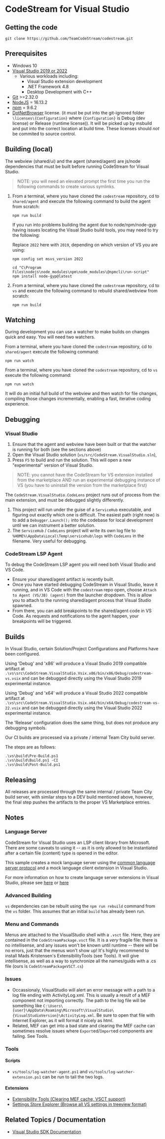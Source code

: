 ﻿# CodeStream for Visual Studio

## Getting the code

```shell
git clone https://github.com/TeamCodeStream/codestream.git
```

## Prerequisites

- Windows 10
- [Visual Studio 2019 or 2022](https://visualstudio.microsoft.com/downloads/)
  - Various workloads including:
    - Visual Studio extension development
    - .NET Framework 4.8
    - Desktop Development with C++
- [Git](https://git-scm.com/) >=2.32.0
- [NodeJS](https://nodejs.org/en/) = 16.13.2
- [npm](https://npmjs.com/) = 9.6.2
- [DotNetBrowser](https://www.teamdev.com/dotnetbrowser) license. (it must be put into the git-ignored folder `\licenses\{Configuration}` where `{Configuration}` is Debug (dev license) or Release (runtime license)). It will be picked up by msbuild and put into the correct location at build time. These licenses should _not_ be commited to source control.

## Building (local)

The webview (shared/ui) and the agent (shared/agent) are js/node dependencies that must be built before running CodeStream for Visual Studio.

>NOTE: you will need an elevated prompt the first time you run the following commands to create various symlinks.

1. From a terminal, where you have cloned the `codestream` repository, cd to `shared/agent` and execute the following command to build the agent from scratch:

   ```shell
   npm run build
   ```

   If you run into problems building the agent due to node/npm/node-gyp having issues locating the Visual Studio build tools, you may need to try the following:

   Replace `2022` here with `2019`, depending on which version of VS you are using:

   ```shell
   npm config set msvs_version 2022
   ```

   ```shell
   cd "C\Program Files\nodejs\node_modules\npm\node_modules\@npmcli\run-script"
   npm install node-gyp@latest
   ```

2. From a terminal, where you have cloned the `codestream` repository, cd to `vs` and execute the following command to rebuild shared/webview from scratch:

   ```shell
   npm run build
   ```

## Watching

During development you can use a watcher to make builds on changes quick and easy. You will need two watchers.

From a terminal, where you have cloned the `codestream` repository, cd to `shared/agent` execute the following command:

```shell
npm run watch
```

From a terminal, where you have cloned the `codestream` repository, cd to `vs` execute the following command:

```shell
npm run watch
```

It will do an initial full build of the webview and then watch for file changes, compiling those changes incrementally, enabling a fast, iterative coding experience.

## Debugging

### Visual Studio

1. Ensure that the agent and webview have been built or that the watcher is running for both (see the sections above)
1. Open the Visual Studio solution (`vs/src/CodeStream.VisualStudio.sln`),
1. Press `F5` to build and run the solution. This will open a new "experimental" version of Visual Studio.

>NOTE: you cannot have the CodeStream for VS extension installed from the marketplace AND run an experimental debugging instance of VS (you have to uninstall the version from the marketplace first)

The `CodeStream.VisualStudio.CodeLens` project runs out of process from the main extension, and must be debugged slightly differently.

1. This project will run under the guise of a `ServiceHub` executable, and figuring out exactly which one is difficult. The easiest path (right now) is to add a `Debugger.Launch();` into the codebase for local development until we can instrument a better solution.
1. The `ServiceHub` / `CodeLens` project will write its own log file to `%HOME%\AppData\Local\Temp\servicehub\logs` with `CodeLens` in the filename. Very useful for debugging.

### CodeStream LSP Agent

To debug the CodeStream LSP agent you will need both Visual Studio and VS Code.

- Ensure your shared/agent artifact is recently built.
- Once you have started debugging CodeStream in Visual Studio, leave it running, and in VS Code with the `codestream` repo open, choose `Attach to Agent (VS/JB) (agent)` from the launcher dropdown. This is allow you to attach to the running shared/agent process that Visual Studio spawned.
- From there, you can add breakpoints to the shared/agent code in VS Code. As requests and notifications to the agent happen, your breakpoints will be triggered.

## Builds

In Visual Studio, certain Solution/Project Configurations and Platforms have been configured.

Using 'Debug' and 'x86' will produce a Visual Studio 2019 compatible artifact at `.\vs\src\CodeStream.VisualStudio.Vsix.x86/bin/x86/Debug/codestream-vs.vsix` and can be debugged directly using the Visual Studio 2019 experimental instance.

Using 'Debug' and 'x64' will produce a Visual Studio 2022 compatible artifact at `.\vs\src\CodeStream.VisualStudio.Vsix.x64/bin/x64/Debug/codestream-vs-22.vsix` and can be debugged directly using the Visual Studio 2022 experimental instance.

The 'Release' configuration does the same thing, but does not produce any debugging symbols.

Our CI builds are processed via a private / internal Team City build server.

The steps are as follows:

```shell
.\vs\build\Pre-Build.ps1
.\vs\build\Build.ps1 -CI
.\vs\build\Post-Build.ps1
```

## Releasing

All releases are processed through the same internal / private Team City build server, with similar steps to a DEV build mentioned above, however, the final step pushes the artifacts to the proper VS Marketplace entries.

## Notes

### Language Server

CodeStream for Visual Studio uses an LSP client library from Microsoft. There are some caveats to using it -- as it is only allowed to be instantiated after a certain file (content) type is opened in the editor.

This sample creates a mock language server using the [common language server protocol](https://github.com/Microsoft/language-server-protocol/blob/master/protocol.md) and a mock language client extension in Visual Studio.

For more information on how to create language server extensions in Visual Studio, please see [here](https://docs.microsoft.com/en-us/visualstudio/extensibility/adding-an-lsp-extension) or [here](https://docs.microsoft.com/en-us/visualstudio/extensibility/language-server-protocol)

### Advanced Building

`vs` dependencies can be rebuilt using the `npm run rebuild` command from the `vs` folder. This assumes that an initial `build` has already been run.

### Menu and Commands

Menus are attached to the VisualStudio shell with a `.vsct` file. Here, they are contained in the `CodeStreamPackage.vsct` file. It is a _very_ fragile file: there is no intellisense, and any issues won't be known until runtime -- there will be no errors, just that the menus won't show up! It's highly recommend to install Mads Kristensen's ExtensibilityTools (see Tools). It will give intellisense, as well as a way to synchronize all the names/guids with a .cs file (ours is `CodeStreamPackageVSCT.cs`)

### Issues

- Occassionaly, VisualStudio will alert an error message with a path to a log file ending with ActivityLog.xml. This is usually a result of a MEF component not importing correctly. The path to the log file will be something like `C:\Users\{user}\AppData\Roaming\Microsoft\VisualStudio\{VisualStudioVersion}\ActivityLog.xml`. Be sure to open that file with Internet Explorer, as it will format it nicely as html.
- Related, MEF can get into a bad state and clearing the MEF cache can sometimes resolve issues where `Export`ed/`Import`ed components are failing. See Tools.

### Tools

#### Scripts

- `vs/tools/log-watcher-agent.ps1` and `vs/tools/log-watcher-extension.ps1` can be run to tail the two logs.

#### Extensions

- [Extensibility Tools (Clearing MEF cache, VSCT support)](https://marketplace.visualstudio.com/items?itemName=MadsKristensen.ExtensibilityTools)
- [Settings Store Explorer (Browse all VS settings in treeview format)](https://marketplace.visualstudio.com/items?itemName=PaulHarrington.SettingsStoreExplorer)

## Related Topics / Documentation

- [Visual Studio SDK Documentation](https://docs.microsoft.com/en-us/visualstudio/extensibility/visual-studio-sdk)
